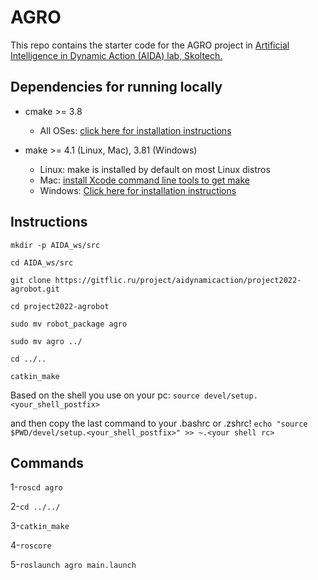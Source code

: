 # AGRO 

This repo contains the starter code for the AGRO project in [Artificial Intelligence in Dynamic Action (AIDA) lab, Skoltech.](https://sites.skoltech.ru/aida)



## Dependencies for running locally
* cmake >= 3.8
    * All OSes: [click here for installation instructions](https://cmake.org/install/)

* make >= 4.1 (Linux, Mac), 3.81 (Windows)
    * Linux: make is installed by default on most Linux distros
    * Mac: [install Xcode command line tools to get make](https://developer.apple.com/xcode/features/)
  * Windows: [Click here for installation instructions](http://gnuwin32.sourceforge.net/packages/make.htm)


## Instructions
`mkdir -p AIDA_ws/src`

`cd AIDA_ws/src`

`git clone https://gitflic.ru/project/aidynamicaction/project2022-agrobot.git`

`cd project2022-agrobot`

`sudo mv robot_package agro`

`sudo mv agro ../`

`cd ../..`

`catkin_make`

Based on the shell you use on your pc:
`source devel/setup.<your_shell_postfix>`

and then copy the last command to your .bashrc or .zshrc!
`echo "source $PWD/devel/setup.<your_shell_postfix>" >> ~.<your shell rc>`



## Commands

1-`roscd agro`

2-`cd ../../`

3-`catkin_make`

4-`roscore`

5-`roslaunch agro main.launch`

